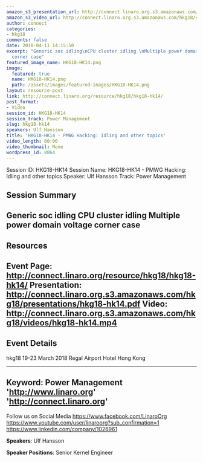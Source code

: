 ```yaml
---
amazon_s3_presentation_url: http://connect.linaro.org.s3.amazonaws.com/hkg18/presentations/hkg18-hk14.pdf
amazon_s3_video_url: http://connect.linaro.org.s3.amazonaws.com/hkg18/videos/hkg18-hk14.mp4
author: connect
categories:
- hkg18
comments: false
date: 2018-04-11 14:15:50
excerpt: "Generic soc idling\nCPU cluster idling \nMultiple power domain\nvoltage
  corner case"
featured_image_name: HKG18-HK14.png
image:
  featured: true
  name: HKG18-HK14.png
  path: /assets/images/featured-images/HKG18-HK14.png
layout: resource-post
link: http://connect.linaro.org/resource/hkg18/hkg18-hk14/
post_format:
- Video
session_id: HKG18-HK14
session_track: Power Management
slug: hkg18-hk14
speakers: Ulf Hansson
title: 'HKG18-HK14 - PMWG Hacking: Idling and other topics'
video_length: 00:00
video_thumbnail: None
wordpress_id: 8864
---
```


Session ID: HKG18-HK14
Session Name: HKG18-HK14 - PMWG Hacking: Idling and other topics
Speaker: Ulf Hansson
Track: Power Management


## Session Summary
Generic soc idling
CPU cluster idling 
Multiple power domain
voltage corner case
---------------------------------------------------
## Resources
Event Page: http://connect.linaro.org/resource/hkg18/hkg18-hk14/
Presentation: http://connect.linaro.org.s3.amazonaws.com/hkg18/presentations/hkg18-hk14.pdf
Video: http://connect.linaro.org.s3.amazonaws.com/hkg18/videos/hkg18-hk14.mp4
 ---------------------------------------------------
## Event Details
hkg18
19-23 March 2018 
Regal Airport Hotel Hong Kong

---------------------------------------------------
Keyword: Power Management
'http://www.linaro.org'
'http://connect.linaro.org'
---------------------------------------------------
Follow us on Social Media
https://www.facebook.com/LinaroOrg
https://www.youtube.com/user/linaroorg?sub_confirmation=1
https://www.linkedin.com/company/1026961

**Speakers**: Ulf Hansson

**Speaker Positions**: Senior Kernel Engineer